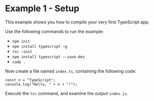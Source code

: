 # Example 1 - Setup

This example shows you how to compile your very first TypeScript app.

Use the following commands to run the example:

* `npm init`
* `npm install typescript –g`
* `tsc –init`
* `npm install typescript –-save-dev`
* `code .`

Now create a file named `index.ts`, containing the following code:

```
const n = "TypeScript";
console.log("Hello, " + n + "!");
```

Execute the `tsc` command, and examine the output `index.js`.